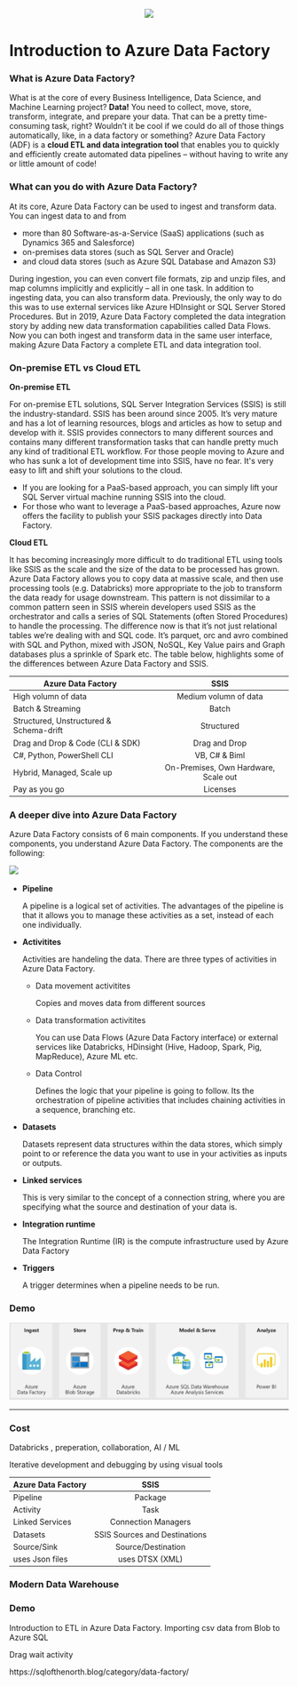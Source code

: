 <p align="center"><img src="https://www.element61.be/sites/default/files/competence/Azure%20Factory/image%201.png" width="500"> </p>

<h1> <b>Introduction to Azure Data Factory </b></h1>

<h3> What is Azure Data Factory? </h3>

<p> What is at the core of every Business Intelligence, Data Science, and Machine Learning project? <b>Data!</b> You need to collect, move, store, transform, integrate, and prepare your data. That can be a pretty time-consuming task, right? Wouldn’t it be cool if we could do all of those things automatically, like, in a data factory or something? Azure Data Factory (ADF) is a <b>cloud  ETL and data integration tool</b> that enables you to quickly and efficiently create automated data pipelines – without having to write any or little amount of code!  </p>

<h3> What can you do with Azure Data Factory? </h3>

<p> At its core, Azure Data Factory can be used to ingest and transform data. You can ingest data to and from 
<ul> <li> more than 80 Software-as-a-Service (SaaS) applications (such as Dynamics 365 and Salesforce) </li>
  <li> on-premises data stores (such as SQL Server and Oracle) </li>
  <li> and cloud data stores (such as Azure SQL Database and Amazon S3) </li>
  </ul>

During ingestion, you can even convert file formats, zip and unzip files, and map columns implicitly and explicitly – all in one task. In addition to ingesting data, you can also transform data. Previously, the only way to do this was to use external services like Azure HDInsight or SQL Server Stored Procedures. But in 2019, Azure Data Factory completed the data integration story by adding new data transformation capabilities called Data Flows. Now you can both ingest and transform data in the same user interface, making Azure Data Factory a complete ETL and data integration tool. </p>

<h3> On-premise ETL vs Cloud ETL</h3>

<b> On-premise ETL </b>
<p> For on-premise ETL solutions, SQL Server Integration Services (SSIS) is still the industry-standard. SSIS has been around since 2005. It’s very mature and has a lot of learning resources, blogs and articles as how to setup and develop with it. SSIS provides connectors to many different sources and contains many different transformation tasks that can handle pretty much any kind of traditional ETL workflow. For those people moving to Azure and who has sunk a lot of development time into SSIS, have no fear. It's very easy to lift and shift your solutions to the cloud.
<ul>
  <li> If you are looking for a PaaS-based approach, you can simply lift your SQL Server virtual machine running SSIS into the cloud. </li>
  <li> For those who want to leverage a PaaS-based approaches, Azure now offers the facility to publish your SSIS packages directly into Data Factory. </li>
</ul>
 
 <b> Cloud ETL </b> 
  
<p> It has becoming increasingly more difficult to do traditional ETL using tools like SSIS as the scale and the size of the data to be processed has grown. Azure Data Factory allows you to copy data at massive scale, and then use processing tools (e.g. Databricks) more appropriate to the job to transform the data ready for usage downstream. This pattern is not dissimilar to a common pattern seen in SSIS wherein developers used SSIS as the orchestrator and calls a series of SQL Statements (often Stored Procedures) to handle the processing. The difference now is that it’s not just relational tables we’re dealing with and SQL code. It’s parquet, orc and avro combined with SQL and Python, mixed with JSON, NoSQL, Key Value pairs and Graph databases plus a sprinkle of Spark etc. The table below, highlights some of the differences between Azure Data Factory and SSIS.

  | Azure Data Factory     | SSIS     |
| ------------- |:-------------:|
| High volumn of data | Medium volumn of data|
| Batch & Streaming | Batch    |
| Structured, Unstructured & Schema-drift | Structured       |
| Drag and Drop & Code (CLI & SDK)  | Drag and Drop       |
| C#, Python, PowerShell CLI  |  VB, C# & Biml| 
| Hybrid, Managed, Scale up  |On-Premises, Own Hardware, Scale out | 
| Pay as you go  | Licenses| 

  <h3> A deeper dive into Azure Data Factory </h3> 

  <p> Azure Data Factory consists of 6 main components. If you understand these components, you understand Azure Data Factory. The components are the following: </p>
     <img src="https://www.cathrinewilhelmsen.net/scribbles/wp-content/uploads/2019/11/CathrineWilhelmsenBeginnersGuidetoAzureDataFactory03_Components-1.png">
  
  <ul> 
  <li> <b>Pipeline </b></li>
  <p> A pipeline is a logical set of activities. The advantages of the pipeline is that it allows you to manage these activities as a set, instead of each one individually. </p>
  <li> <b>Activitites </b></li>
  <p> Activities are handeling the data. There are three types of activities in Azure Data Factory. 
    <ul>
      <li> Data movement activitites</li>
      <p> Copies and moves data from different sources </p>
      <li> Data transformation activitites</li>
      <p> You can use Data Flows (Azure Data Factory interface) or external services like Databricks, HDinsight (Hive, Hadoop, Spark, Pig, MapReduce), Azure ML etc. 
      <li> Data Control</li>
      <p> Defines the logic that your pipeline is going to follow. Its the orchestration of pipeline activities that includes chaining activities in a sequence, branching etc. </p>
  </ul>   
    <li> <b>Datasets </b></li>
  <p> Datasets represent data structures within the data stores, which simply point to or reference the data you want to use in your activities as inputs or outputs. </p>
  <li> <b>Linked services </b></li>
  <p> This is very similar to the concept of a connection string, where you are specifying what the source and destination of your data is. </p>
   <li> <b>Integration runtime </b></li>
  <p> The Integration Runtime (IR) is the compute infrastructure used by Azure Data Factory </p>
  <li> <b>Triggers </b></li>
  <p> A trigger determines when a pipeline needs to be run. </p>
  </ul>

  
  
  
  
  
  
  <h3> Demo </h3>
  
<img src="https://raw.githubusercontent.com/MarcusMLarsson/Azure-Data-Factory-Demo/master/source/image.PNG">
  
  <hr>
  
  


<h3> Cost </h3>


<p> Databricks , preperation, collaboration, AI / ML </p>



Iterative development and debugging by using visual tools




 | Azure Data Factory     | SSIS     |
| ------------- |:-------------:|
| Pipeline  | Package|
| Activity   | Task     |
| Linked Services | Connection Managers       |
| Datasets  |SSIS Sources and Destinations        |
| Source/Sink   |Source/Destination       |
| uses Json files  |uses DTSX (XML)| 








<h3> Modern Data Warehouse</h3>





<h3> Demo </h3>

<p> Introduction to ETL in Azure Data Factory. Importing csv data from Blob to Azure SQL </p>

<p>Drag wait activity</p>


<p> https://sqlofthenorth.blog/category/data-factory/ </p>
